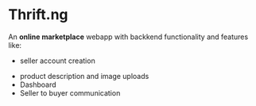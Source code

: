 # Thrift.ng
An **online marketplace** webapp with backkend functionality and features like:
- seller account creation
* product description and image uploads
* Dashboard
* Seller to buyer communication
